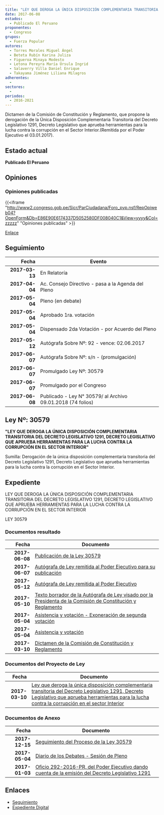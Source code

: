 ```yaml
---
title: "LEY QUE DEROGA LA ÚNICA DISPOSICIÓN COMPLEMENTARIA TRANSITORIA DEL DECRETO LEGISLATIVO 1291, DECRETO LEGISLATIVO QUE APRUEBA HERRAMIENTAS PARA LA LUCHA CONTRA LA CORRUPCIÓN EN EL SECTOR INTERIOR"
date: 2017-06-08
estados: 
  - Publicado El Peruano
proponentes: 
  - Congreso
grupos: 
  - Fuerza Popular
autores: 
  - Torres Morales Miguel Ángel
  - Beteta Rubín Karina Juliza
  - Figueroa Minaya Modesto
  - Letona Pereyra María Úrsula Ingrid
  - Salaverry Villa Daniel Enrique
  - Takayama Jiménez Liliana Milagros
adherentes: 
  - 
sectores: 
  - 
periodos: 
  - 2016-2021
---
```


Dictamen de la Comisión de Constitución y Reglamento, que propone la derogación de la Única Disposición Complementaria Transitoria del Decreto Legislativo 1291, Decreto Legislativo que aprueba herramientas para la lucha contra la corrupción en el Sector Interior.(Remitida por el Poder Ejecutivo el 03.01.2017).


## Estado actual

**Publicado El Peruano**

## Opiniones

### Opiniones publicadas

{{<iframe "http://www2.congreso.gob.pe/Sicr/ParCiudadana/Foro_pvp.nsf/RepOpiweb04?OpenForm&Db=E86E90E6174337D5052580DF008040C1&View=yyyy&Col=zzzzz" "Opiniones publicadas" >}}

[Enlace](http://www2.congreso.gob.pe/Sicr/ParCiudadana/Foro_pvp.nsf/RepOpiweb04?OpenForm&Db=E86E90E6174337D5052580DF008040C1&View=yyyy&Col=zzzzz)

## Seguimiento

| Fecha | Evento |
|------:|--------|
| **2017-03-13** | En Relatoría|
| **2017-04-04** | Ac. Consejo Directivo - pasa a la Agenda del Pleno|
| **2017-05-04** | Pleno (en debate)|
| **2017-05-04** | Aprobado 1ra. votación|
| **2017-05-04** | Dispensado 2da Votación - por Acuerdo del Pleno|
| **2017-05-12** | Autógrafa Sobre Nº: 92 - vence: 02.06.2017|
| **2017-06-07** | Autógrafa Sobre Nº: s/n - (promulgación)|
| **2017-06-07** | Promulgado Ley Nº: 30579|
| **2017-06-07** | Promulgado por el Congreso|
| **2017-06-08** | Publicado - Ley N° 30579/ al Archivo 09.01.2018 (74 folios)|

## Ley Nº: 30579

**"LEY QUE DEROGA LA ÚNICA DISPOSICIÓN COMPLEMENTARIA TRANSITORIA DEL DECRETO LEGISLATIVO 1291, DECRETO LEGISLATIVO QUE APRUEBA HERRAMIENTAS PARA LA LUCHA CONTRA LA CORRUPCIÓN EN EL SECTOR INTERIOR"**

Sumilla: Derogación de la única disposición complementaria transitoria del Decreto Legislativo 1291, Decreto Legislativo que aprueba herramientas para la lucha contra la corrupción en el Sector Interior.


## Expediente

LEY QUE DEROGA LA ÚNICA DISPOSICIÓN COMPLEMENTARIA TRANSITORIA DEL DECRETO LEGISLATIVO 1291, DECRETO LEGISLATIVO QUE APRUEBA HERRAMIENTAS PARA LA LUCHA CONTRA LA CORRUPCIÓN EN EL SECTOR INTERIOR

LEY 30579


### Documentos resultado

| Fecha | Documento |
|------:|--------|
| **2017-06-08** | [Publicación de la Ley 30579](http://www.leyes.congreso.gob.pe/Documentos/2016_2021/ADLP/Normas_Legales/30579-LEY.pdf) |
| **2017-06-07** | [Autógrafa de Ley remitida al Poder Ejecutivo para su publicación](http://www.leyes.congreso.gob.pe/Documentos/2016_2021/Autografas/Ley_y_de_Resolucion_Legislativa/AU0105920170607.pdf) |
| **2017-05-12** | [Autógrafa de Ley remitida al Poder Ejecutivo](http://www.leyes.congreso.gob.pe/Documentos/2016_2021/Autografas/Ley_y_de_Resolucion_Legislativa/AU0105920170512.pdf) |
| **2017-05-10** | [Texto borrador de la Autógrafa de Ley visado por la Presidenta de la Comisión de Constitución y Reglamento](http://www.leyes.congreso.gob.pe/Documentos/2016_2021/Texto_Borrador_de_Autografa/BAU0105720170510.pdf) |
| **2017-05-04** | [Asistencia y votación - Exoneración de segunda votación](http://www.leyes.congreso.gob.pe/Documentos/2016_2021/Asistencia_y_Votacion/Proyectos_de_Ley/Exoneracion_de_Segunda_Votacion/ESV0105920170504.pdf) |
| **2017-05-04** | [Asistencia y votación](http://www.leyes.congreso.gob.pe/Documentos/2016_2021/Asistencia_y_Votacion/Proyectos_de_Ley/AV0105920170504.pdf) |
| **2017-03-10** | [Dictamen de la Comisión de Constitución y Reglamento](http://www.leyes.congreso.gob.pe/Documentos/2016_2021/Dictamenes/Proyectos_de_Ley/01059DC04MAY20170310..pdf) |

### Documentos del Proyecto de Ley

| Fecha | Documento |
|------:|--------|
| **2017-03-10** | [Ley que deroga la única disposición complementaria transitoria del Decreto Legislativo 1291, Decreto Legislativo que aprueba herramientas para la lucha contra la corrupción en el sector Interior](http://www.leyes.congreso.gob.pe/Documentos/2016_2021/Proyectos_de_Ley_y_de_Resoluciones_Legislativas/PL0105920170310.pdf) |

### Documentos de Anexo

| Fecha | Documento |
|------:|--------|
| **2017-12-15** | [Seguimiento del Proceso de la Ley 30579](http://www.leyes.congreso.gob.pe/Documentos/2016_2021/Seguimiento_de_Proyectos_de_Ley/01059PL20171215.pdf) |
| **2017-05-04** | [Diario de los Debates - Sesión de Pleno](http://www.leyes.congreso.gob.pe/Documentos/2016_2021/ADLP/Diario_Debates/30579_DD.pdf) |
| **2017-01-03** | [Oficio 292-2016-PR, del Poder Ejecutivo dando cuenta de la emisión del Decreto Legislativo 1291](http://www.leyes.congreso.gob.pe/Documentos/2016_2021/Decretos/Legislativos/DL0129120170103.pdf) |

## Enlaces 

- [Seguimiento](http://www2.congreso.gob.pe/Sicr/TraDocEstProc/CLProLey2016.nsf/f7fff46988ca05b1052578e100829cc7/5118beec61f7ae14052580df006dffc3?OpenDocument)
- [Expediente Digital](http://www2.congreso.gob.pehttp://www2.congreso.gob.pe/Sicr/TraDocEstProc/CLProLey2016.nsf/f7fff46988ca05b1052578e100829cc7/5118beec61f7ae14052580df006dffc3?OpenDocument&Click=05257FB7005EB655.eb71d0cf91d8294e05256cdf006b5706/$Body/0.1C6C)
